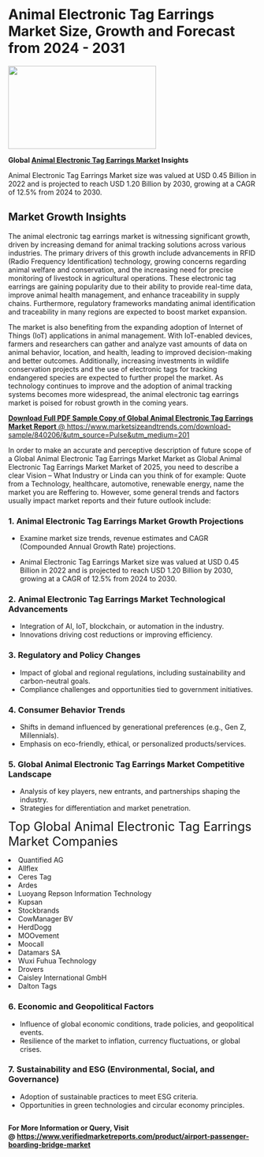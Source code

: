 <H1>Animal Electronic Tag Earrings Market Size, Growth and Forecast from 2024 - 2031</H1><img class="aligncenter size-medium wp-image-584254" src="https://thirdeyenews.in/wp-content/uploads/2024/09/Global-Market-Research-300x168.jpeg" alt="" width="300" height="168" /><p><strong>Global&nbsp;<a href="https://www.marketsizeandtrends.com/download-sample/840206/&amp;utm_source=Pulse&amp;utm_medium=201">Animal Electronic Tag Earrings Market</a> Insights</strong></p><p>Animal Electronic Tag Earrings Market size was valued at USD 0.45 Billion in 2022 and is projected to reach USD 1.20 Billion by 2030, growing at a CAGR of 12.5% from 2024 to 2030.</p><p><h2>Market Growth Insights</h2> <p>The animal electronic tag earrings market is witnessing significant growth, driven by increasing demand for animal tracking solutions across various industries. The primary drivers of this growth include advancements in RFID (Radio Frequency Identification) technology, growing concerns regarding animal welfare and conservation, and the increasing need for precise monitoring of livestock in agricultural operations. These electronic tag earrings are gaining popularity due to their ability to provide real-time data, improve animal health management, and enhance traceability in supply chains. Furthermore, regulatory frameworks mandating animal identification and traceability in many regions are expected to boost market expansion.</p> <p><a href="#"></a></p> <p>The market is also benefiting from the expanding adoption of Internet of Things (IoT) applications in animal management. With IoT-enabled devices, farmers and researchers can gather and analyze vast amounts of data on animal behavior, location, and health, leading to improved decision-making and better outcomes. Additionally, increasing investments in wildlife conservation projects and the use of electronic tags for tracking endangered species are expected to further propel the market. As technology continues to improve and the adoption of animal tracking systems becomes more widespread, the animal electronic tag earrings market is poised for robust growth in the coming years.</p> <p><a href="#"></p><p><span class=""><strong>Download Full PDF Sample Copy of Global Animal Electronic Tag Earrings Market Report</strong> @ <a href="https://www.marketsizeandtrends.com/download-sample/840206/&amp;utm_source=Pulse&amp;utm_medium=201" target="_blank">https://www.marketsizeandtrends.com/download-sample/840206/&amp;utm_source=Pulse&amp;utm_medium=201</a></span></p><p>In order to make an accurate and perceptive description of future scope of a Global&nbsp;Animal Electronic Tag Earrings Market Market as Global&nbsp;Animal Electronic Tag Earrings Market Market of 2025, you need to describe a clear Vision &ndash; What Industry or Linda can you think of for example: Quote from a Technology, healthcare, automotive, renewable energy, name the market you are Reffering to. However, some general trends and factors usually impact market reports and their future outlook include:</p><h3>1.&nbsp;<strong>Animal Electronic Tag Earrings Market Growth Projections</strong></h3><ul><li>Examine market size trends, revenue estimates and CAGR (Compounded Annual Growth Rate) projections.</li><li><p>Animal Electronic Tag Earrings Market size was valued at USD 0.45 Billion in 2022 and is projected to reach USD 1.20 Billion by 2030, growing at a CAGR of 12.5% from 2024 to 2030.</p></li></ul><h3>2.&nbsp;<strong>Animal Electronic Tag Earrings Market Technological Advancements</strong></h3><ul><li>Integration of AI, IoT, blockchain, or automation in the industry.</li><li>Innovations driving cost reductions or improving efficiency.</li></ul><h3>3.&nbsp;<strong>Regulatory and Policy Changes</strong></h3><ul><li>Impact of global and regional regulations, including sustainability and carbon-neutral goals.</li><li>Compliance challenges and opportunities tied to government initiatives.</li></ul><h3>4.&nbsp;<strong>Consumer Behavior Trends</strong></h3><ul><li>Shifts in demand influenced by generational preferences (e.g., Gen Z, Millennials).</li><li>Emphasis on eco-friendly, ethical, or personalized products/services.</li></ul><h3>5.&nbsp;<strong>Global Animal Electronic Tag Earrings Market Competitive Landscape</strong></h3><ul><li>Analysis of key players, new entrants, and partnerships shaping the industry.</li><li>Strategies for differentiation and market penetration.</li></ul><p data-pm-slice="1 1 []"><span style="color: inherit; font-family: inherit; font-size: 25px;">Top Global Animal Electronic Tag Earrings Market Companies</span></p><div class="" data-test-id=""><p><li>Quantified AG</li><li> Allflex</li><li> Ceres Tag</li><li> Ardes</li><li> Luoyang Repson Information Technology</li><li> Kupsan</li><li> Stockbrands</li><li> CowManager BV</li><li> HerdDogg</li><li> MOOvement</li><li> Moocall</li><li> Datamars SA</li><li> Wuxi Fuhua Technology</li><li> Drovers</li><li> Caisley International GmbH</li><li> Dalton Tags</li></p></div><h3>6.&nbsp;<strong>Economic and Geopolitical Factors</strong></h3><ul><li>Influence of global economic conditions, trade policies, and geopolitical events.</li><li>Resilience of the market to inflation, currency fluctuations, or global crises.</li></ul><h3>7.&nbsp;<strong>Sustainability and ESG (Environmental, Social, and Governance)</strong></h3><ul><li>Adoption of sustainable practices to meet ESG criteria.</li><li>Opportunities in green technologies and circular economy principles.</li></ul><h2><strong style="font-size: 14px;">For More Information or Query, Visit @&nbsp;</strong><a style="background-color: #ffffff; font-size: 14px;" href="https://www.marketsizeandtrends.com/report/animal-electronic-tag-earrings-market/" target="_blank">https://www.verifiedmarketreports.com/product/airport-passenger-boarding-bridge-market</a></h2>
